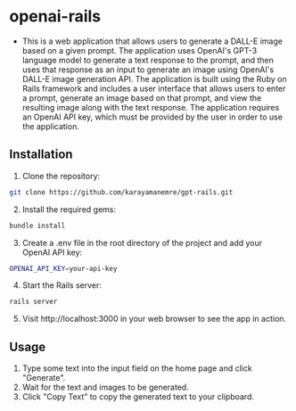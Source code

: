 # openai-rails

- This is a web application that allows users to generate a DALL-E image based on a given prompt. The application uses OpenAI's GPT-3 language model to generate a text response to the prompt, and then uses that response as an input to generate an image using OpenAI's DALL-E image generation API. The application is built using the Ruby on Rails framework and includes a user interface that allows users to enter a prompt, generate an image based on that prompt, and view the resulting image along with the text response. The application requires an OpenAI API key, which must be provided by the user in order to use the application.

## Installation

1. Clone the repository:

```bash
git clone https://github.com/karayamanemre/gpt-rails.git
```

2. Install the required gems:

```bash
bundle install
```

3. Create a .env file in the root directory of the project and add your OpenAI API key:

```bash
OPENAI_API_KEY=your-api-key
```

4. Start the Rails server:

```bash
rails server
```

5. Visit http://localhost:3000 in your web browser to see the app in action.

## Usage

1. Type some text into the input field on the home page and click "Generate".
2. Wait for the text and images to be generated.
3. Click "Copy Text" to copy the generated text to your clipboard.
